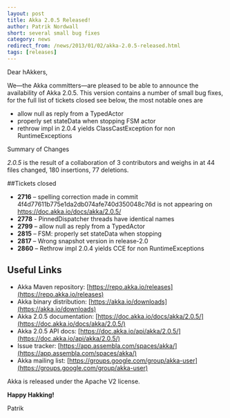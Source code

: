```yaml
---
layout: post
title: Akka 2.0.5 Released!
author: Patrik Nordwall
short: several small bug fixes
category: news
redirect_from: /news/2013/01/02/akka-2.0.5-released.html
tags: [releases]
---
```


Dear hAkkers,

We—the Akka committers—are pleased to be able to announce the availability of Akka 2.0.5.
This version contains a number of small bug fixes, for the full list of tickets closed see below, the most notable ones are

- allow null as reply from a TypedActor
- properly set stateData when stopping FSM actor
- rethrow impl in 2.0.4 yields ClassCastException for non RuntimeExceptions

Summary of Changes

*2.0.5* is the result of a collaboration of 3 contributors and weighs in at 44 files changed, 180 insertions, 77 deletions.

##Tickets closed

* **2716** – spelling correction made in commit 4f4d77611b775e1da2db074afe740d350048c76d is not appearing on https://doc.akka.io/docs/akka/2.0.5/
* **2778** - PinnedDispatcher threads have identical names
* **2799** – allow null as reply from a TypedActor
* **2815** – FSM: properly set stateData when stopping
* **2817** – Wrong snapshot version in release-2.0 
* **2860** – Rethrow impl 2.0.4 yields CCE for non RuntimeExceptions

## Useful Links

* Akka Maven repository: [https://repo.akka.io/releases](https://repo.akka.io/releases)
* Akka binary distribution: [https://akka.io/downloads](https://akka.io/downloads)
* Akka 2.0.5 documentation: [https://doc.akka.io/docs/akka/2.0.5/](https://doc.akka.io/docs/akka/2.0.5/)
* Akka 2.0.5 API docs: [https://doc.akka.io/api/akka/2.0.5/](https://doc.akka.io/api/akka/2.0.5/)
* Issue tracker: [https://app.assembla.com/spaces/akka/](https://app.assembla.com/spaces/akka/)
* Akka mailing list: [https://groups.google.com/group/akka-user](https://groups.google.com/group/akka-user)

Akka is released under the Apache V2 license.

**Happy Hakking!**

Patrik
